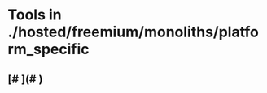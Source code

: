 # Tools in ./hosted/freemium/monoliths/platform_specific
## [# <Name>](# <Name>)
## <Single-Line Description>
